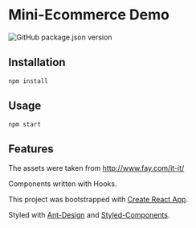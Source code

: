 # Mini-Ecommerce Demo

![GitHub package.json version](https://img.shields.io/github/package-json/v/todstest/tods-test)

## Installation

```
npm install
```

## Usage

```
npm start
```

## Features

The assets were taken from http://www.fay.com/it-it/

Components written with Hooks.

This project was bootstrapped with [Create React App](https://github.com/facebook/create-react-app).

Styled with [Ant-Design](https://ant.design/) and [Styled-Components](https://www.styled-components.com/).


